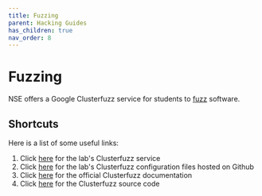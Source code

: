 ```yaml
---
title: Fuzzing
parent: Hacking Guides
has_children: true
nav_order: 8
---
```


# Fuzzing

NSE offers a Google Clusterfuzz service for students to [fuzz](https://en.wikipedia.org/wiki/Fuzzing) software.

## Shortcuts

Here is a list of some useful links:
1. Click [here](https://clusterfuzz-254802.appspot.com/) for the lab's Clusterfuzz service
2. Click [here](https://github.com/KTH-Cyber-Security-Lab/Clusterfuzz-configuration) for the lab's Clusterfuzz configuration files hosted on Github
3. Click [here](https://google.github.io/clusterfuzz/) for the official Clusterfuzz documentation
4. Click [here](https://github.com/google/clusterfuzz) for the Clusterfuzz source code

